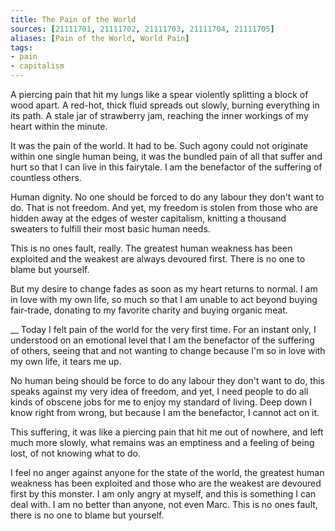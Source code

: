 ```yaml
---
title: The Pain of the World
sources: [21111701, 21111702, 21111703, 21111704, 21111705]
aliases: [Pain of the World, World Pain]
tags: 
- pain
- capitalism 
---
```


A piercing pain that hit my lungs like a spear violently splitting a block of wood apart. A red-hot, thick fluid spreads out slowly, burning everything in its path. A stale jar of strawberry jam, reaching the inner workings of my heart within the minute.

It was the pain of the world. It had to be. Such agony could not originate within one single human being, it was the bundled pain of all that suffer and hurt so that I can live in this fairytale. I am the benefactor of the suffering of countless others. 

Human dignity. No one should be forced to do any labour they don't want to do. That is not freedom. And yet, my freedom is stolen from those who are hidden away at the edges of wester capitalism, knitting a thousand sweaters to fulfill their most basic human needs.

This is no ones fault, really. The greatest human weakness has been exploited and the weakest are always devoured first. There is no one to blame but yourself.

But my desire to change fades as soon as my heart returns to normal. I am in love with my own life, so much so that I am unable to act beyond buying fair-trade, donating to my favorite charity and buying organic meat.

__
Today I felt pain of the world for the very first time. For an instant only, I understood on an emotional level that I am the benefactor of the suffering of others, seeing that and not wanting to change because I'm so in love with my own life, it tears me up.

No human being should be force to do any labour they don't want to do, this speaks against my very idea of freedom, and yet, I need people to do all kinds of obscene jobs for me to enjoy my standard of living. Deep down I know right from wrong, but because I am the benefactor, I cannot act on it.

This suffering, it was like a piercing pain that hit me out of nowhere, and left much more slowly, what remains was an emptiness and a feeling of being lost, of not knowing what to do.

I feel no anger against anyone for the state of the world, the greatest human weakness has been exploited and those who are the weakest are devoured first by this monster. I am only angry at myself, and this is something I can deal with. I am no better than anyone, not even Marc. This is no ones fault, there is no one to blame but yourself.